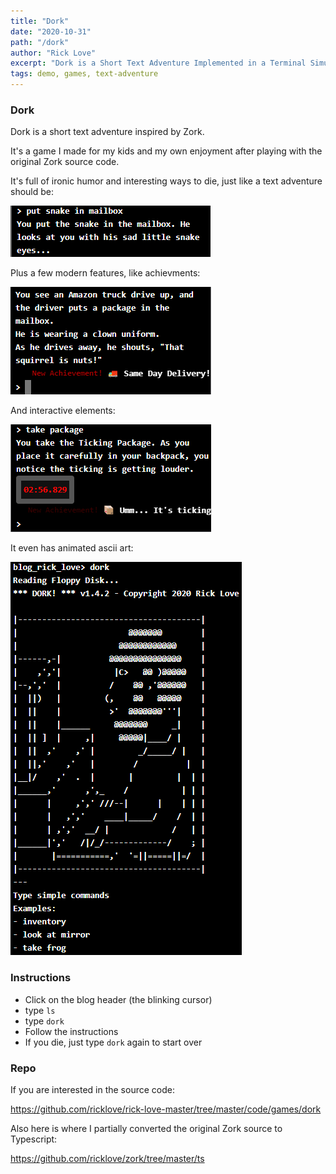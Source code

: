 ```yaml
---
title: "Dork"
date: "2020-10-31"
path: "/dork"
author: "Rick Love"
excerpt: "Dork is a Short Text Adventure Implemented in a Terminal Simulator"
tags: demo, games, text-adventure
---
```



### Dork

Dork is a short text adventure inspired by Zork.

It's a game I made for my kids and my own enjoyment after playing with the original Zork source code.

It's full of ironic humor and interesting ways to die, just like a text adventure should be:

![](dork-snake-mailbox.png)

Plus a few modern features, like achievments:

![](dork-same-day-delivery.png)

And interactive elements:

![](dork-ticking-package.png)

It even has animated ascii art:

![](dork-intro.gif)


### Instructions

- Click on the blog header (the blinking cursor)
- type `ls`
- type `dork`
- Follow the instructions
- If you die, just type `dork` again to start over

### Repo

If you are interested in the source code: 

https://github.com/ricklove/rick-love-master/tree/master/code/games/dork


Also here is where I partially converted the original Zork source to Typescript:

https://github.com/ricklove/zork/tree/master/ts



